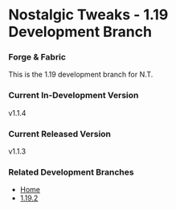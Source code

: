 # Nostalgic Tweaks - 1.19 Development Branch
### Forge & Fabric
This is the 1.19 development branch for N.T.

### Current In-Development Version
v1.1.4

### Current Released Version
v1.1.3

### Related Development Branches
- [Home](https://github.com/Adrenix/Nostalgic-Tweaks)
- [1.19.2](https://github.com/Adrenix/Nostalgic-Tweaks/tree/1.19.2)

